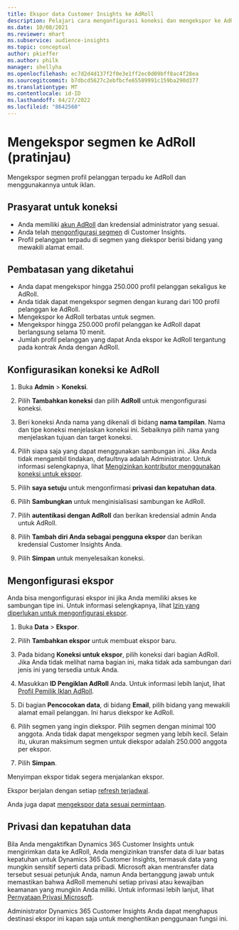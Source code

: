 ```yaml
---
title: Ekspor data Customer Insights ke AdRoll
description: Pelajari cara mengonfigurasi koneksi dan mengekspor ke AdRoll.
ms.date: 10/08/2021
ms.reviewer: mhart
ms.subservice: audience-insights
ms.topic: conceptual
author: pkieffer
ms.author: philk
manager: shellyha
ms.openlocfilehash: ec7d2d4d137f2f0e3e1ff2ec0d09bff8ac4f28ea
ms.sourcegitcommit: b7dbcd5627c2ebfbcfe65589991c159ba290d377
ms.translationtype: MT
ms.contentlocale: id-ID
ms.lasthandoff: 04/27/2022
ms.locfileid: "8642560"
---
```

# <a name="export-segments-to-adroll-preview"></a>Mengekspor segmen ke AdRoll (pratinjau)

Mengekspor segmen profil pelanggan terpadu ke AdRoll dan menggunakannya untuk iklan. 

## <a name="prerequisites-for-a-connection"></a>Prasyarat untuk koneksi

-   Anda memiliki [akun AdRoll](https://www.adroll.com/) dan kredensial administrator yang sesuai.
-   Anda telah [mengonfigurasi segmen](segments.md) di Customer Insights.
-   Profil pelanggan terpadu di segmen yang diekspor berisi bidang yang mewakili alamat email.

## <a name="known-limitations"></a>Pembatasan yang diketahui

- Anda dapat mengekspor hingga 250.000 profil pelanggan sekaligus ke AdRoll.
- Anda tidak dapat mengekspor segmen dengan kurang dari 100 profil pelanggan ke AdRoll. 
- Mengekspor ke AdRoll terbatas untuk segmen.
- Mengekspor hingga 250.000 profil pelanggan ke AdRoll dapat berlangsung selama 10 menit. 
- Jumlah profil pelanggan yang dapat Anda ekspor ke AdRoll tergantung pada kontrak Anda dengan AdRoll.

## <a name="set-up-connection-to-adroll"></a>Konfigurasikan koneksi ke AdRoll

1. Buka **Admin** > **Koneksi**.

1. Pilih **Tambahkan koneksi** dan pilih **AdRoll** untuk mengonfigurasi koneksi.

1. Beri koneksi Anda nama yang dikenali di bidang **nama tampilan**. Nama dan tipe koneksi menjelaskan koneksi ini. Sebaiknya pilih nama yang menjelaskan tujuan dan target koneksi.

1. Pilih siapa saja yang dapat menggunakan sambungan ini. Jika Anda tidak mengambil tindakan, defaultnya adalah Administrator. Untuk informasi selengkapnya, lihat [Mengizinkan kontributor menggunakan koneksi untuk ekspor](connections.md#allow-contributors-to-use-a-connection-for-exports).

1. Pilih **saya setuju** untuk mengonfirmasi **privasi dan kepatuhan data**.

1. Pilih **Sambungkan** untuk menginisialisasi sambungan ke AdRoll.

1. Pilih **autentikasi dengan AdRoll** dan berikan kredensial admin Anda untuk AdRoll. 

1. Pilih **Tambah diri Anda sebagai pengguna ekspor** dan berikan kredensial Customer Insights Anda.

1. Pilih **Simpan** untuk menyelesaikan koneksi.

## <a name="configure-an-export"></a>Mengonfigurasi ekspor

Anda bisa mengonfigurasi ekspor ini jika Anda memiliki akses ke sambungan tipe ini. Untuk informasi selengkapnya, lihat [Izin yang diperlukan untuk mengonfigurasi ekspor](export-destinations.md#set-up-a-new-export).

1. Buka **Data** > **Ekspor**.

1. Pilih **Tambahkan ekspor** untuk membuat ekspor baru.

1. Pada bidang **Koneksi untuk ekspor**, pilih koneksi dari bagian AdRoll. Jika Anda tidak melihat nama bagian ini, maka tidak ada sambungan dari jenis ini yang tersedia untuk Anda.

1. Masukkan **ID Pengiklan AdRoll** Anda. Untuk informasi lebih lanjut, lihat [Profil Pemilik Iklan AdRoll](https://help.adroll.com/hc/articles/212011838-Advertiser-Profiles).

1. Di bagian **Pencocokan data**, di bidang **Email**, pilih bidang yang mewakili alamat email pelanggan. Ini harus diekspor ke AdRoll.

1. Pilih segmen yang ingin diekspor. Pilih segmen dengan minimal 100 anggota. Anda tidak dapat mengekspor segmen yang lebih kecil. Selain itu, ukuran maksimum segmen untuk diekspor adalah 250.000 anggota per ekspor. 

1. Pilih **Simpan**.

Menyimpan ekspor tidak segera menjalankan ekspor.

Ekspor berjalan dengan setiap [refresh terjadwal](system.md#schedule-tab). 

Anda juga dapat [mengekspor data sesuai permintaan](export-destinations.md#run-exports-on-demand). 


## <a name="data-privacy-and-compliance"></a>Privasi dan kepatuhan data

Bila Anda mengaktifkan Dynamics 365 Customer Insights untuk mengirimkan data ke AdRoll, Anda mengizinkan transfer data di luar batas kepatuhan untuk Dynamics 365 Customer Insights, termasuk data yang mungkin sensitif seperti data pribadi. Microsoft akan mentransfer data tersebut sesuai petunjuk Anda, namun Anda bertanggung jawab untuk memastikan bahwa AdRoll memenuhi setiap privasi atau kewajiban keamanan yang mungkin Anda miliki. Untuk informasi lebih lanjut, lihat [Pernyataan Privasi Microsoft](https://go.microsoft.com/fwlink/?linkid=396732).

Administrator Dynamics 365 Customer Insights Anda dapat menghapus destinasi ekspor ini kapan saja untuk menghentikan penggunaan fungsi ini.
